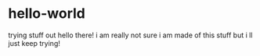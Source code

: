 # hello-world
trying stuff out
hello there! i am really not sure i am made of this stuff but i ll just keep trying!
